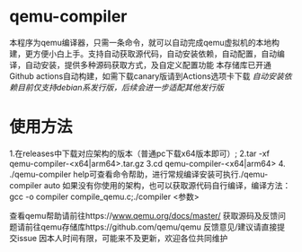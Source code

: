 # qemu-compiler
本程序为qemu编译器，只需一条命令，就可以自动完成qemu虚拟机的本地构建，更方便小白上手。支持自动获取源代码，自动安装依赖，自动配置，自动编译，自动安装，提供多种源码获取方式，及自定义配置功能
本存储库已开通Github actions自动构建，如需下载canary版请到Actions选项卡下载
*自动安装依赖目前仅支持debian系发行版，后续会进一步适配其他发行版*
# 使用方法
1.在releases中下载对应架构的版本（普通pc下载x64版本即可）;
2.tar -xf qemu-compiler-\<x64|arm64\>.tar.gz
3.cd qemu-compiler-\<x64|arm64\>
4. ./qemu-compiler help可查看命令帮助，进行常规编译安装可执行./qemu-compiler auto
如果没有你使用的架构，也可以获取源代码自行编译，编译方法：
gcc -o compiler compile_qemu.c;./compiler <参数>

查看qemu帮助请前往https://www.qemu.org/docs/master/
获取源码及反馈问题请前往qemu存储库https://github.com/qemu/qemu
反馈意见/建议请直接提交issue
因本人时间有限，可能来不及更新，欢迎各位共同维护

